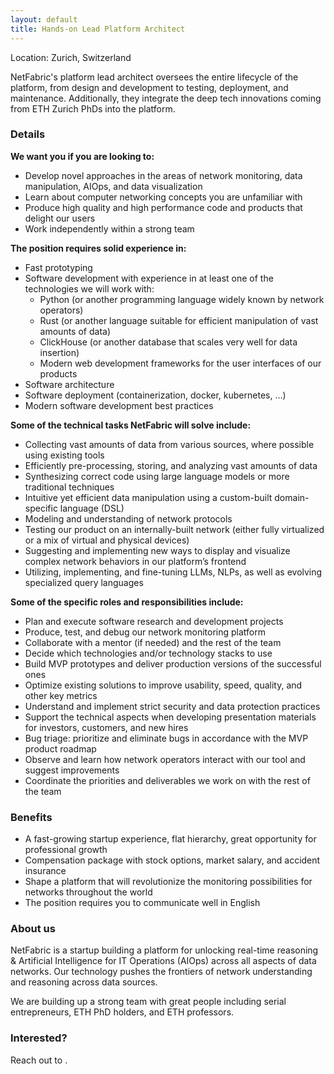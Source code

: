 ```yaml
---
layout: default
title: Hands-on Lead Platform Architect
---
```


Location: Zurich, Switzerland

NetFabric's platform lead architect oversees the entire lifecycle of the platform, from design and development to testing, deployment, and maintenance. Additionally, they integrate the deep tech innovations coming from ETH Zurich PhDs into the platform.

### Details

**We want you if you are looking to:**

- Develop novel approaches in the areas of network monitoring, data manipulation, AIOps, and data visualization
- Learn about computer networking concepts you are unfamiliar with
- Produce high quality and high performance code and products that delight our users
- Work independently within a strong team

**The position requires solid experience in:**

- Fast prototyping
- Software development with experience in at least one of the technologies we will work with:
  - Python (or another programming language widely known by network operators)
  - Rust (or another language suitable for efficient manipulation of vast amounts of data)
  - ClickHouse (or another database that scales very well for data insertion)
  - Modern web development frameworks for the user interfaces of our products
- Software architecture
- Software deployment (containerization, docker, kubernetes, …)
- Modern software development best practices

**Some of the technical tasks NetFabric will solve include:**

- Collecting vast amounts of data from various sources, where possible using existing tools
- Efficiently pre-processing, storing, and analyzing vast amounts of data
- Synthesizing correct code using large language models or more traditional techniques
- Intuitive yet efficient data manipulation using a custom-built domain-specific language (DSL)
- Modeling and understanding of network protocols
- Testing our product on an internally-built network (either fully virtualized
  or a mix of virtual and physical devices)
- Suggesting and implementing new ways to display and visualize complex network behaviors in our platform’s frontend
- Utilizing, implementing, and fine-tuning LLMs, NLPs, as well as evolving specialized query languages

**Some of the specific roles and responsibilities include:**

- Plan and execute software research and development projects
- Produce, test, and debug our network monitoring platform
- Collaborate with a mentor (if needed) and the rest of the team
- Decide which technologies and/or technology stacks to use
- Build MVP prototypes and deliver production versions of the successful ones
- Optimize existing solutions to improve usability, speed, quality, and other key metrics
- Understand and implement strict security and data protection practices
- Support the technical aspects when developing presentation materials for investors, customers, and new hires
- Bug triage: prioritize and eliminate bugs in accordance with the MVP product roadmap
- Observe and learn how network operators interact with our tool and suggest improvements
- Coordinate the priorities and deliverables we work on with the rest of the team

### Benefits

- A fast-growing startup experience, flat hierarchy, great opportunity for professional growth
- Compensation package with stock options, market salary, and accident insurance
- Shape a platform that will revolutionize the monitoring possibilities for networks throughout the world
- The position requires you to communicate well in English

### About us

NetFabric is a startup building a platform for unlocking real-time reasoning & Artificial Intelligence for IT Operations (AIOps) across all aspects of data networks. Our technology pushes the frontiers of network understanding and reasoning across data sources.

We are building up a strong team with great people including serial entrepreneurs, ETH PhD holders, and ETH professors.

### Interested?

Reach out to <mail to="careers" addBody="true"></mail>.
